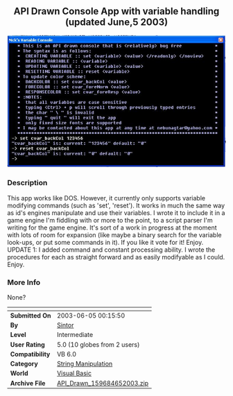 ﻿<div align="center">

## API Drawn Console App with variable handling \(updated June,5 2003\)

<img src="PIC20036415573754.JPG">
</div>

### Description

This app works like DOS. However, it currently only supports variable modifying commands (such as 'set', 'reset'). It works in much the same way as id's engines manipulate and use their variables. I wrote it to include it in a game engine I'm fiddling with or more to the point, to a script parser I'm writing for the game engine. It's sort of a work in progress at the moment with lots of room for expansion (like maybe a binary search for the variable look-ups, or put some commands in it). If you like it vote for it! Enjoy. UPDATE 1: I added command and constant processing ability. I wrote the procedures for each as straight forward and as easily modifyable as I could. Enjoy.
 
### More Info
 
None?


<span>             |<span>
---                |---
**Submitted On**   |2003-06-05 00:15:50
**By**             |[Sintor](https://github.com/Planet-Source-Code/PSCIndex/blob/master/ByAuthor/sintor.md)
**Level**          |Intermediate
**User Rating**    |5.0 (10 globes from 2 users)
**Compatibility**  |VB 6\.0
**Category**       |[String Manipulation](https://github.com/Planet-Source-Code/PSCIndex/blob/master/ByCategory/string-manipulation__1-5.md)
**World**          |[Visual Basic](https://github.com/Planet-Source-Code/PSCIndex/blob/master/ByWorld/visual-basic.md)
**Archive File**   |[API\_Drawn\_159684652003\.zip](https://github.com/Planet-Source-Code/sintor-api-drawn-console-app-with-variable-handling-updated-june-5-2003__1-45944/archive/master.zip)








